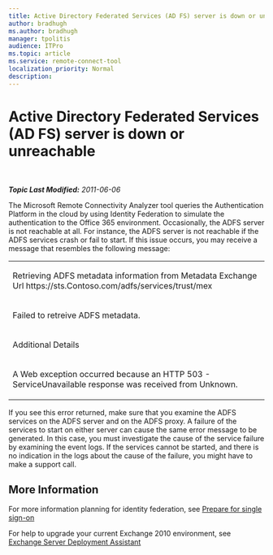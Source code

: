 ```yaml
---
title: Active Directory Federated Services (AD FS) server is down or unreachable
author: bradhugh
ms.author: bradhugh
manager: tpolitis
audience: ITPro 
ms.topic: article 
ms.service: remote-connect-tool
localization_priority: Normal
description: 
---
```


<div data-xmlns="https://www.w3.org/1999/xhtml">

<div class="topic" data-xmlns="https://www.w3.org/1999/xhtml" data-msxsl="urn:schemas-microsoft-com:xslt" data-cs="https://msdn.microsoft.com/">

<div data-asp="https://msdn2.microsoft.com/asp">

# Active Directory Federated Services (AD FS) server is down or unreachable

</div>

<div id="mainSection">

<div id="mainBody">

<span> </span>

_**Topic Last Modified:** 2011-06-06_

<div id="sectionSection0" class="section">

The Microsoft Remote Connectivity Analyzer tool queries the Authentication Platform in the cloud by using Identity Federation to simulate the authentication to the Office 365 environment. Occasionally, the ADFS server is not reachable at all. For instance, the ADFS server is not reachable if the ADFS services crash or fail to start. If this issue occurs, you may receive a message that resembles the following message:


<table>
<colgroup>
<col style="width: 100%" />
</colgroup>
<tbody>
<tr class="odd">
<td><p>Retrieving ADFS metadata information from Metadata Exchange Url https://sts.Contoso.com/adfs/services/trust/mex</p></td>
</tr>
<tr class="even">
<td><p>Failed to retreive ADFS metadata.</p></td>
</tr>
<tr class="odd">
<td><p>Additional Details</p></td>
</tr>
<tr class="even">
<td><p>A Web exception occurred because an HTTP 503 - ServiceUnavailable response was received from Unknown.</p></td>
</tr>
</tbody>
</table>

If you see this error returned, make sure that you examine the ADFS services on the ADFS server and on the ADFS proxy. A failure of the services to start on either server can cause the same error message to be generated. In this case, you must investigate the cause of the service failure by examining the event logs. If the services cannot be started, and there is no indication in the logs about the cause of the failure, you might have to make a support call.

<div>

## More Information

For more information planning for identity federation, see [Prepare for single sign-on](https://onlinehelp.microsoft.com/office365-enterprises/ff652540.aspx)

For help to upgrade your current Exchange 2010 environment, see [Exchange Server Deployment Assistant](https://technet.microsoft.com/exdeploy2010/default.aspx)

</div>

</div>

</div>

<span> </span>

</div>

</div>

</div>


